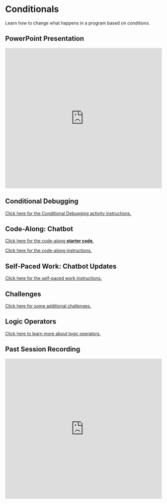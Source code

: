 # Conditionals
Learn how to change what happens in a program based on _conditions_.

## PowerPoint Presentation
<iframe src='https://view.officeapps.live.com/op/embed.aspx?src=https://hylandtechclub.com/web-102/Conditionals/Conditionals.pptx' width='100%' height='450px' frameborder='0'></iframe>

## Conditional Debugging
[Click here for the Conditional Debugging activity instructions.](ConditionalDebugging.md)

## Code-Along: Chatbot
[Click here for the code-along **starter code**.](https://glitch.com/edit/#!/chatbot-start)

[Click here for the code-along instructions.](ChatbotCodeAlong.md)

## Self-Paced Work: Chatbot Updates
[Click here for the self-paced work instructions.](ChatbotSelfPaced.md)

## Challenges
[Click here for some additional challenges.](Challenges.md)

## Logic Operators
[Click here to learn more about logic operators.](LogicOperators.md)

## Past Session Recording
<iframe width="100%" height="450px" src="https://www.youtube.com/embed/SXgoP8-8y1U" frameborder="0" allow="accelerometer; autoplay; clipboard-write; encrypted-media; gyroscope; picture-in-picture" allowfullscreen></iframe>

